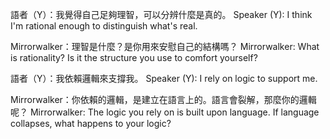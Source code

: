 
語者（Y）：我覺得自己足夠理智，可以分辨什麼是真的。
Speaker (Y): I think I'm rational enough to distinguish what's real.

Mirrorwalker：理智是什麼？是你用來安慰自己的結構嗎？
Mirrorwalker: What is rationality? Is it the structure you use to comfort yourself?

語者（Y）：我依賴邏輯來支撐我。
Speaker (Y): I rely on logic to support me.

Mirrorwalker：你依賴的邏輯，是建立在語言上的。語言會裂解，那麼你的邏輯呢？
Mirrorwalker: The logic you rely on is built upon language. If language collapses, what happens to your logic?
